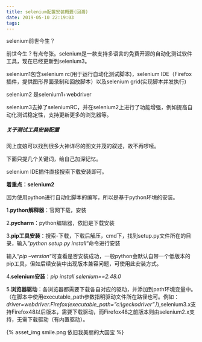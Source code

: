 ```yaml
---
title: selenium配置安装概要(回溯)
date: 2019-05-10 22:19:03
tags:
---
```


<p>selenium前世今生？</p>
<p>        前世今生？有点夸张。selenium是一款支持多语言的免费开源的自动化测试软件工具，现在已经更新到selenium3。</p>
<p>        selenium1包含selenium rc(用于运行自动化测试脚本)，selenium IDE（Firefox插件，提供图形界面录制和回放脚本）以及selenium grid(实现脚本并发执行)</p>
<p>        selenium2 是selenium1+webdriver</p>
<p>        selenium3去掉了seleniumRC，并在selenium2上进行了功能增强，例如提高自动化测试稳定性，支持更新更多的浏览器等。</p>
<h5 id="关于测试工具安装配置"><a href="#关于测试工具安装配置" class="headerlink" title="关于测试工具安装配置"></a>关于测试工具安装配置</h5><p>        网上度娘可以找到很多大神详尽的图文并茂的叙述，故不再啰嗦。</p>
<p>下面只提几个关键词，给自己加深记忆。</p>
<p>       selenium IDE插件直接搜索下载安装即可。</p>
<p>       <strong>着重点：selenium2</strong></p>
<p>       因为使用python进行自动化脚本的编写，所以是基于python环境的安装。</p>
<p>       1.<strong>python解释器</strong>：官网下载，安装</p>
<p>       2.<strong>pycharm</strong>：python编辑器，依旧是下载安装</p>
<p>       3.<strong>pip工具安装</strong>：搜索-下载，下载后解压，cmd下，找到setup.py文件所在的目录，输入”<em>python setup.py install</em>“命令进行安装</p>
<p>输入“<em>pip –version</em>“可查看是否安装成功，一般python会默认自带一个低版本的pip工具，但如后续安装中出现版本兼容问题，可使用此安装方式。</p>
<p>       4.<strong>selenium安装</strong>：<em>pip install selenium==2.48.0</em></p>
<p>      5.<strong>浏览器驱动</strong>：各浏览器都需要下载各自对应的驱动，并添加到path环境变量中。（在脚本中使用executable_path参数指明驱动文件所在路径也可。例如：<em>driver=webdriver.Firefox(executable_path=”c:\geckodriver”）</em>),selenium3.x支持Firefox48以后版本，需要下载驱动，而Firefox48之前版本则由selenium2.x支持，无需下载驱动（有内置驱动）。</p>
{% asset_img smile.png 依旧我美丽的大国宝 %}

